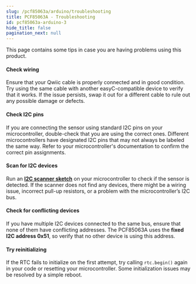 ```yaml
---
slug: /pcf85063a/arduino/troubleshooting
title: PCF85063A - Troubleshooting
id: pcf85063a-arduino-3
hide_title: false
pagination_next: null
---
```


This page contains some tips in case you are having problems using this product.

<ExpandableSection title="My RTC won't initialize!">

#### Check wiring
Ensure that your Qwiic cable is properly connected and in good condition. Try using the same cable with another easyC-compatible device to verify that it works. If the issue persists, swap it out for a different cable to rule out any possible damage or defects.

#### Check I2C pins
If you are connecting the sensor using standard I2C pins on your microcontroller, double-check that you are using the correct ones. Different microcontrollers have designated I2C pins that may not always be labeled the same way. Refer to your microcontroller's documentation to confirm the correct pin assignments.

#### Scan for I2C devices
Run an [**I2C scanner sketch**](https://github.com/SolderedElectronics/Soldered-Hacky-Codes/tree/main/I2C_Scanner) on your microcontroller to check if the sensor is detected. If the scanner does not find any devices, there might be a wiring issue, incorrect pull-up resistors, or a problem with the microcontroller’s I2C bus.

#### Check for conflicting devices
If you have multiple I2C devices connected to the same bus, ensure that none of them have conflicting addresses. The PCF85063A uses the **fixed I2C address 0x51**, so verify that no other device is using this address.

#### Try reinitializing
If the RTC fails to initialize on the first attempt, try calling `rtc.begin()` again in your code or resetting your microcontroller. Some initialization issues may be resolved by a simple reboot.

</ExpandableSection>